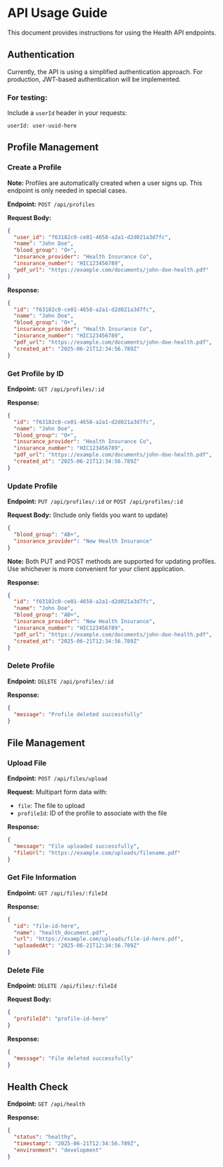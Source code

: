 # API Usage Guide

This document provides instructions for using the Health API endpoints.

## Authentication

Currently, the API is using a simplified authentication approach. For production, JWT-based authentication will be implemented.

### For testing:

Include a `userId` header in your requests:

```
userId: user-uuid-here
```

## Profile Management

### Create a Profile

**Note:** Profiles are automatically created when a user signs up. This endpoint is only needed in special cases.

**Endpoint:** `POST /api/profiles`

**Request Body:**

```json
{
  "user_id": "f63182c0-ce01-4658-a2a1-d2d021a3d7fc",
  "name": "John Doe",
  "blood_group": "O+",
  "insurance_provider": "Health Insurance Co",
  "insurance_number": "HIC123456789",
  "pdf_url": "https://example.com/documents/john-doe-health.pdf"
}
```

**Response:**

```json
{
  "id": "f63182c0-ce01-4658-a2a1-d2d021a3d7fc",
  "name": "John Doe",
  "blood_group": "O+",
  "insurance_provider": "Health Insurance Co",
  "insurance_number": "HIC123456789",
  "pdf_url": "https://example.com/documents/john-doe-health.pdf",
  "created_at": "2025-06-21T12:34:56.789Z"
}
```

### Get Profile by ID

**Endpoint:** `GET /api/profiles/:id`

**Response:**

```json
{
  "id": "f63182c0-ce01-4658-a2a1-d2d021a3d7fc",
  "name": "John Doe",
  "blood_group": "O+",
  "insurance_provider": "Health Insurance Co",
  "insurance_number": "HIC123456789",
  "pdf_url": "https://example.com/documents/john-doe-health.pdf",
  "created_at": "2025-06-21T12:34:56.789Z"
}
```

### Update Profile

**Endpoint:** `PUT /api/profiles/:id` or `POST /api/profiles/:id`

**Request Body:** (Include only fields you want to update)

```json
{
  "blood_group": "AB+",
  "insurance_provider": "New Health Insurance"
}
```

**Note:** Both PUT and POST methods are supported for updating profiles. Use whichever is more convenient for your client application.

**Response:**

```json
{
  "id": "f63182c0-ce01-4658-a2a1-d2d021a3d7fc",
  "name": "John Doe",
  "blood_group": "AB+",
  "insurance_provider": "New Health Insurance",
  "insurance_number": "HIC123456789",
  "pdf_url": "https://example.com/documents/john-doe-health.pdf",
  "created_at": "2025-06-21T12:34:56.789Z"
}
```

### Delete Profile

**Endpoint:** `DELETE /api/profiles/:id`

**Response:**

```json
{
  "message": "Profile deleted successfully"
}
```

## File Management

### Upload File

**Endpoint:** `POST /api/files/upload`

**Request:** Multipart form data with:
- `file`: The file to upload
- `profileId`: ID of the profile to associate with the file

**Response:**

```json
{
  "message": "File uploaded successfully",
  "fileUrl": "https://example.com/uploads/filename.pdf"
}
```

### Get File Information

**Endpoint:** `GET /api/files/:fileId`

**Response:**

```json
{
  "id": "file-id-here",
  "name": "health_document.pdf",
  "url": "https://example.com/uploads/file-id-here.pdf",
  "uploadedAt": "2025-06-21T12:34:56.789Z"
}
```

### Delete File

**Endpoint:** `DELETE /api/files/:fileId`

**Request Body:**

```json
{
  "profileId": "profile-id-here"
}
```

**Response:**

```json
{
  "message": "File deleted successfully"
}
```

## Health Check

**Endpoint:** `GET /api/health`

**Response:**

```json
{
  "status": "healthy",
  "timestamp": "2025-06-21T12:34:56.789Z",
  "environment": "development"
}
```
